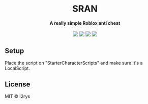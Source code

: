 
<h1 align="center">SRAN</h1>
<h4 align="center">A really simple Roblox anti cheat</h4>
<p align="center">
	<a href="https://github.com/I2rys/SRAN/blob/main/LICENSE"><img src="https://img.shields.io/github/license/I2rys/SRAN?style=flat-square"></img></a>
	<a href="https://github.com/I2rys/SRAN"><img src="https://bettercodehub.com/edge/badge/I2rys/SRAN?branch=main"></a>
	<a href="https://github.com/I2rys/SRAN/issues"><img src="https://img.shields.io/github/issues/I2rys/SRAN.svg"></img></a>
	<a href="https://nodejs.org/"><img src="https://img.shields.io/badge/-Lua-blue?style=flat-square"></img></a>
</p>

## Setup
Place the script on "StarterCharacterScripts" and make sure It's a LocalScript.

## License
MIT © I2rys
